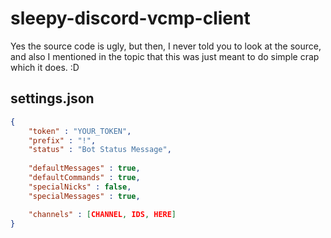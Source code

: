 # sleepy-discord-vcmp-client

Yes the source code is ugly, but then, I never told you to look at the source, and also I mentioned in the topic that this was just meant to do simple crap which it does. :D

## settings.json
```json
{
	"token" : "YOUR_TOKEN",
	"prefix" : "!",
	"status" : "Bot Status Message",
	
	"defaultMessages" : true,
	"defaultCommands" : true,
	"specialNicks" : false,
	"specialMessages" : true,

	"channels" : [CHANNEL, IDS, HERE]
}
```
